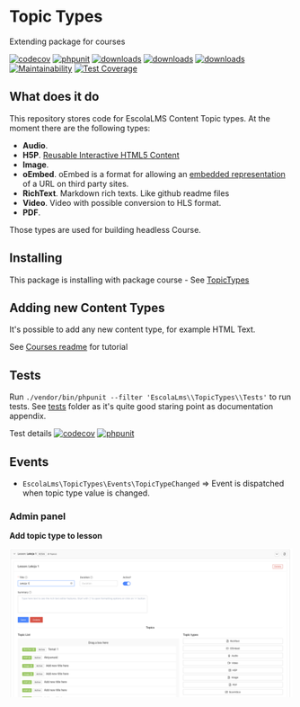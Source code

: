 # Topic Types
Extending package for courses

[![codecov](https://codecov.io/gh/EscolaLMS/topic-types/branch/main/graph/badge.svg?token=NRAN4R8AGZ)](https://codecov.io/gh/EscolaLMS/topic-types)
[![phpunit](https://github.com/EscolaLMS/topic-types/actions/workflows/test.yml/badge.svg)](https://github.com/EscolaLMS/topic-types/actions/workflows/test.yml)
[![downloads](https://img.shields.io/packagist/dt/escolalms/topic-types)](https://packagist.org/packages/escolalms/topic-types)
[![downloads](https://img.shields.io/packagist/v/escolalms/topic-types)](https://packagist.org/packages/escolalms/topic-types)
[![downloads](https://img.shields.io/packagist/l/escolalms/topic-types)](https://packagist.org/packages/escolalms/topic-types)
[![Maintainability](https://api.codeclimate.com/v1/badges/81e4d5f0e97c892bdda8/maintainability)](https://codeclimate.com/github/EscolaLMS/topic-types/maintainability)
[![Test Coverage](https://api.codeclimate.com/v1/badges/81e4d5f0e97c892bdda8/test_coverage)](https://codeclimate.com/github/EscolaLMS/topic-types/test_coverage)

## What does it do
This repository stores code for EscolaLMS Content Topic types. At the moment there are the following types:

- **Audio**.
- **H5P**. [Reusable Interactive HTML5 Content](https://h5p.org/)
- **Image**.
- **oEmbed**. oEmbed is a format for allowing an [embedded representation](https://oembed.com/) of a URL on third party sites.
- **RichText**. Markdown rich texts. Like github readme files
- **Video**. Video with possible conversion to HLS format.
- **PDF**.

Those types are used for building headless Course.

## Installing
This package is installing with package course - See [TopicTypes](https://github.com/EscolaLMS/topic-types)

## Adding new Content Types

It's possible to add any new content type, for example HTML Text.

See [Courses readme](https://github.com/EscolaLMS/Courses#adding-new-topiccontent-type) for tutorial


## Tests

Run `./vendor/bin/phpunit --filter 'EscolaLms\\TopicTypes\\Tests'` to run tests. See [tests](tests) folder as it's quite good staring point as documentation appendix.


Test details [![codecov](https://codecov.io/gh/EscolaLMS/topic-types/branch/main/graph/badge.svg?token=NRAN4R8AGZ)](https://codecov.io/gh/EscolaLMS/topic-types) [![phpunit](https://github.com/EscolaLMS/topic-types/actions/workflows/test.yml/badge.svg)](https://github.com/EscolaLMS/topic-types/actions/workflows/test.yml)


## Events

- `EscolaLms\TopicTypes\Events\TopicTypeChanged` => Event is dispatched when topic type value is changed.

### Admin panel

**Add topic type to lesson**

![TopicType](./docs/topic_types/topic_types.png "TopicType")
